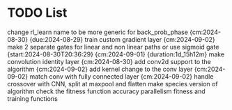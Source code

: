 # TODO List

change rl_learn name to be more generic for back_prob_phase {cm:2024-08-30} {due:2024-08-29}
train custom gradient layer {cm:2024-09-02}
make 2 separate gates for linear and non linear paths or use sigmoid gate {start:2024-08-30T20:36:29} {cm:2024-09-01} {duration:1d_15h12m}
make convolution identity layer {cm:2024-08-30}
add conv2d support to the algorithm {cm:2024-09-02}
add kernel change to the conv layer {cm:2024-09-02}
match conv with fully connected layer {cm:2024-09-02}
handle crossover with CNN, split at maxpool and flatten
make species version of algorithm
check the fitness function accuracy
parallelism fitness and training functions